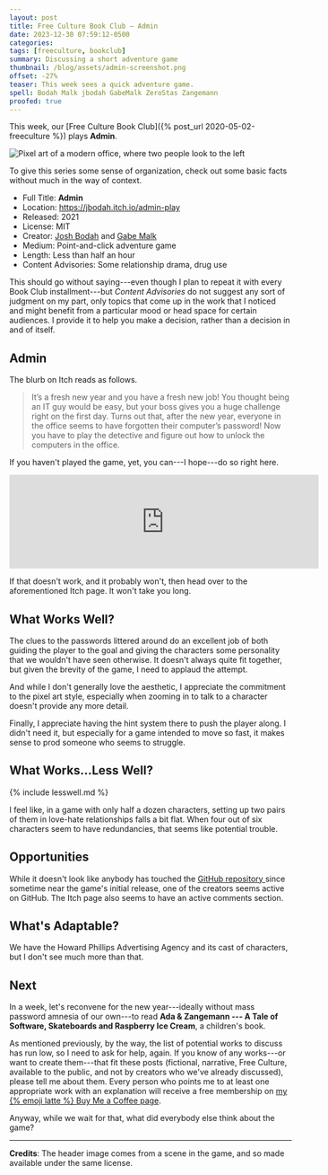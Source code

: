 ```yaml
---
layout: post
title: Free Culture Book Club — Admin
date: 2023-12-30 07:59:12-0500
categories:
tags: [freeculture, bookclub]
summary: Discussing a short adventure game
thumbnail: /blog/assets/admin-screenshot.png
offset: -27%
teaser: This week sees a quick adventure game.
spell: Bodah Malk jbodah GabeMalk ZeroStas Zangemann
proofed: true
---
```


This week, our [Free Culture Book Club]({% post_url 2020-05-02-freeculture %}) plays **Admin**.

![Pixel art of a modern office, where two people look to the left](/blog/assets/admin-screenshot.png "My offices have historically had much less space and lighting, hence people refusing to let go of remote work...")

To give this series some sense of organization, check out some basic facts without much in the way of context.

 * Full Title:  **Admin**
 * Location:  <https://jbodah.itch.io/admin-play>
 * Released:  2021
 * License:  MIT
 * Creator:  [Josh Bodah](https://github.com/jbodah) and [Gabe Malk](https://github.com/GabeMalk)
 * Medium:  Point-and-click adventure game
 * Length:  Less than half an hour
 * Content Advisories:  Some relationship drama, drug use

This should go without saying---even though I plan to repeat it with every Book Club installment---but *Content Advisories* do not suggest any sort of judgment on my part, only topics that come up in the work that I noticed and might benefit from a particular mood or head space for certain audiences.  I provide it to help you make a decision, rather than a decision in and of itself.

## Admin

The blurb on Itch reads as follows.

 > It’s a fresh new year and you have a fresh new job! You thought being an IT guy would be easy, but your boss gives you a huge challenge right on the first day. Turns out that, after the new year, everyone in the office seems to have forgotten their computer’s password! Now you have to play the detective and figure out how to unlock the computers in the office.

If you haven't played the game, yet, you can---I hope---do so right here.

<iframe src="https://itch.io/embed/880573" width="552" height="167" frameborder="0">
  <a href="https://jbodah.itch.io/admin-play">Admin by jbodah, GabeMalk, ZeroStas</a>
</iframe>

If that doesn't work, and it probably won't, then head over to the aforementioned Itch page.  It won't take you long.

## What Works Well?

The clues to the passwords littered around do an excellent job of both guiding the player to the goal and giving the characters some personality that we wouldn't have seen otherwise.  It doesn't always quite fit together, but given the brevity of the game, I need to applaud the attempt.

And while I don't generally love the aesthetic, I appreciate the commitment to the pixel art style, especially when zooming in to talk to a character doesn't provide any more detail.

Finally, I appreciate having the hint system there to push the player along.  I didn't need it, but especially for a game intended to move so fast, it makes sense to prod someone who seems to struggle.

## What Works...Less Well?

{% include lesswell.md %}

I feel like, in a game with only half a dozen characters, setting up two pairs of them in love-hate relationships falls a bit flat.  When four out of six characters seem to have redundancies, that seems like potential trouble.

## Opportunities

While it doesn't look like anybody has touched the [GitHub repository <i class="fab fa-github"></i>](https://github.com/jbodah/game_jam-locked) since sometime near the game's initial release, one of the creators seems active on GitHub.  The Itch page also seems to have an active comments section.

## What's Adaptable?

We have the Howard Phillips Advertising Agency and its cast of characters, but I don't see much more than that.

## Next

In a week, let's reconvene for the new year---ideally without mass password amnesia of our own---to read **Ada & Zangemann --- A Tale of Software, Skateboards and Raspberry Ice Cream**, a children's book.

As mentioned previously, by the way, the list of potential works to discuss has run low, so I need to ask for help, again.  If you know of any works---or want to create them---that fit these posts (fictional, narrative, Free Culture, available to the public, and not by creators who we've already discussed), please tell me about them.  Every person who points me to at least one appropriate work with an explanation will receive a free membership on [my {% emoji latte %} Buy Me a Coffee page](https://buymeacoffee.com/jcolag).

Anyway, while we wait for that, what did everybody else think about the game?

* * *

**Credits**:  The header image comes from a scene in the game, and so made available under the same license.
